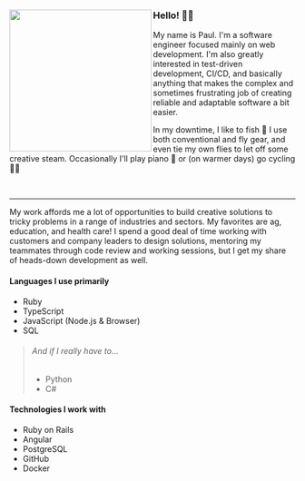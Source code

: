 ### Hello! 🙋‍♂️ <img align="left" width="250" height="250" src="https://github.com/paulholden2/paulholden2/blob/main/octocat.png?raw=true">

My name is Paul. I'm a software engineer focused mainly on web development. I'm also greatly interested in test-driven development, CI/CD, and basically anything that makes the complex and sometimes frustrating job of creating reliable and adaptable software a bit easier.

In my downtime, I like to fish 🎣 I use both conventional and fly gear, and even tie my own flies to let off some creative steam. Occasionally I'll play piano 🎹 or (on warmer days) go cycling 🚴‍♂️

<br>
<hr>

My work affords me a lot of opportunities to build creative solutions to tricky problems in a range of industries and sectors. My favorites are ag, education, and health care! I spend a good deal of time working with customers and company leaders to design solutions, mentoring my teammates through code review and working sessions, but I get my share of heads-down development as well.

#### Languages I use primarily

* Ruby
* TypeScript
* JavaScript (Node.js & Browser)
* SQL

> ###### And if I really have to...
>
> * Python
> * C#

#### Technologies I work with

* Ruby on Rails
* Angular
* PostgreSQL
* GitHub
* Docker
